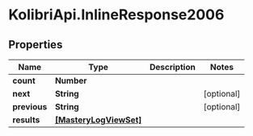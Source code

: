 # KolibriApi.InlineResponse2006

## Properties
Name | Type | Description | Notes
------------ | ------------- | ------------- | -------------
**count** | **Number** |  | 
**next** | **String** |  | [optional] 
**previous** | **String** |  | [optional] 
**results** | [**[MasteryLogViewSet]**](MasteryLogViewSet.md) |  | 


